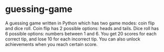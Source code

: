 # guessing-game
A guessing game written in Python which has two game modes: coin flip and dice roll.
Coin flip has 2 possible options: heads and tails. Dice roll has 6 possible options: numbers between 1 and 6.
You get 20 scores for each correct tip, and lose 10 for each incorrect tip.
You can also unlock achievements when you reach certain score.
